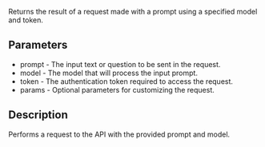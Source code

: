 Returns the result of a request made with a prompt using a specified model and token.

## Parameters

- prompt - The input text or question to be sent in the request.
- model - The model that will process the input prompt.
- token - The authentication token required to access the request.
- params - Optional parameters for customizing the request. 

## Description
Performs a request to the API with the provided prompt and model.